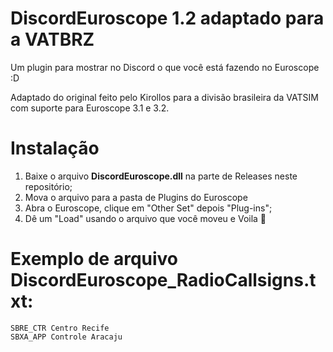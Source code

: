 # DiscordEuroscope 1.2 adaptado para a VATBRZ
Um plugin para mostrar no Discord o que você está fazendo no Euroscope :D 

Adaptado do original feito pelo Kirollos para a divisão brasileira da VATSIM com suporte para Euroscope 3.1 e 3.2.

# Instalação

1. Baixe o arquivo **DiscordEuroscope.dll** na parte de Releases neste repositório;
2. Mova o arquivo para a pasta de Plugins do Euroscope
3. Abra o Euroscope, clique em "Other Set" depois "Plug-ins";
4. Dê um "Load" usando o arquivo que você moveu e Voila 🎉

# Exemplo de arquivo DiscordEuroscope_RadioCallsigns.txt:
```
SBRE_CTR Centro Recife
SBXA_APP Controle Aracaju
```

